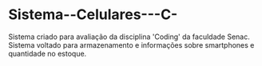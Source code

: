 # Sistema--Celulares---C-
Sistema criado para avaliação da disciplina 'Coding' da faculdade Senac. Sistema voltado para armazenamento e informações sobre smartphones e quantidade no estoque.
